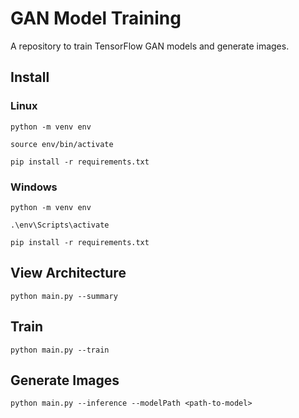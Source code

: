 # GAN Model Training

A repository to train TensorFlow GAN models and generate images.

## Install

### Linux

```
python -m venv env

source env/bin/activate

pip install -r requirements.txt
```

### Windows

```
python -m venv env

.\env\Scripts\activate

pip install -r requirements.txt
```

## View Architecture

```
python main.py --summary
```

## Train

```
python main.py --train
```

## Generate Images

```
python main.py --inference --modelPath <path-to-model>
```
